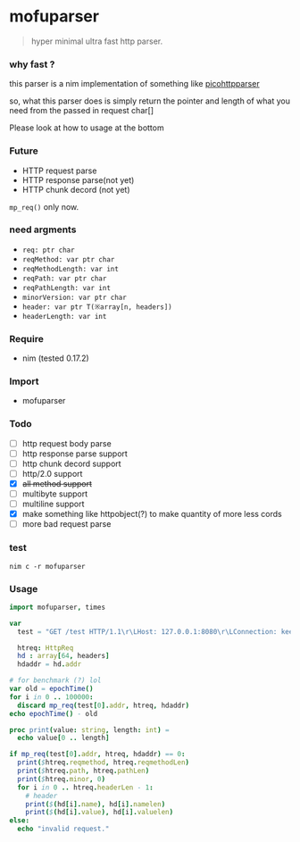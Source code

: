 # mofuparser
> hyper minimal ultra fast http parser.
### why fast ?
this parser is a nim implementation of something like [picohttpparser](https://github.com/h2o/picohttpparser)

so, what this parser does is simply return the pointer and length of what you need from the passed in request char[]

Please look at how to usage at the bottom
### Future
- HTTP request parse
- HTTP response parse(not yet)
- HTTP chunk decord (not yet)

`mp_req()` only now.

### need argments
- `req: ptr char`
- `reqMethod: var ptr char`
- `reqMethodLength: var int`
- `reqPath: var ptr char`
- `reqPathLength: var int`
- `minorVersion: var ptr char`
- `header: var ptr T(※array[n, headers])`
- `headerLength: var int`
### Require
- nim (tested 0.17.2)
### Import
- mofuparser

### Todo
- [ ] http request body parse
- [ ] http response parse support
- [ ] http chunk decord support
- [ ] http/2.0 support
- [x] ~~all method support~~
- [ ] multibyte support
- [ ] multiline support
- [x] make something like httpobject(?) to make quantity of more less cords
- [ ] more bad request parse
### test
`nim c -r mofuparser`
### Usage
```nim
import mofuparser, times

var
  test = "GET /test HTTP/1.1\r\LHost: 127.0.0.1:8080\r\LConnection: keep-alive\r\LCache-Control: max-age=0\r\LAccept: text/html,application/xhtml+xml,application/xml;q=0.9,*/*;q=0.8\r\LUser-Agent: Mozilla/5.0 (Windows NT 6.1; WOW64) AppleWebKit/537.17 (KHTML, like Gecko) Chrome/24.0.1312.56 Safari/537.17\r\LAccept-Encoding: gzip,deflate,sdch\r\LAccept-Language: en-US,en;q=0.8\r\LAccept-Charset: ISO-8859-1,utf-8;q=0.7,*;q=0.3\r\LCookie: name=mofuparser\r\L\r\L"

  htreq: HttpReq
  hd : array[64, headers]
  hdaddr = hd.addr

# for benchmark (?) lol
var old = epochTime()
for i in 0 .. 100000:
  discard mp_req(test[0].addr, htreq, hdaddr)
echo epochTime() - old

proc print(value: string, length: int) =
  echo value[0 .. length]

if mp_req(test[0].addr, htreq, hdaddr) == 0:
  print($htreq.reqmethod, htreq.reqmethodLen)
  print($htreq.path, htreq.pathLen)
  print($htreq.minor, 0)
  for i in 0 .. htreq.headerLen - 1:
    # header
    print($(hd[i].name), hd[i].namelen)
    print($(hd[i].value), hd[i].valuelen)
else:
  echo "invalid request."
```
